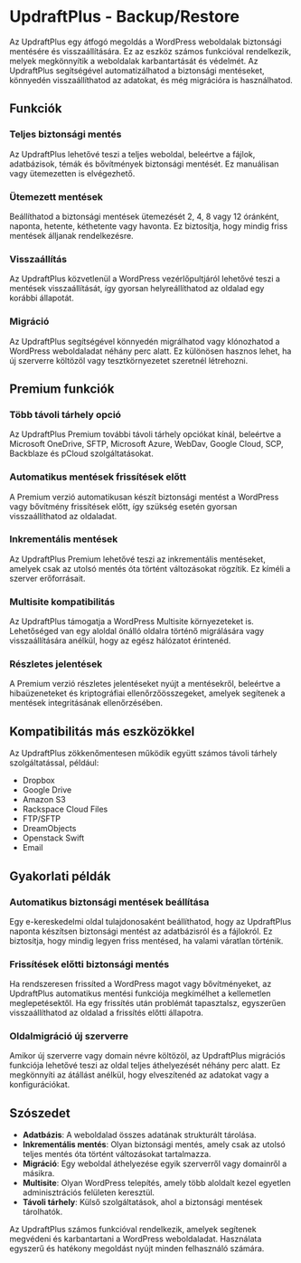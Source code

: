 # UpdraftPlus - Backup/Restore

Az UpdraftPlus egy átfogó megoldás a WordPress weboldalak biztonsági mentésére és visszaállítására. Ez az eszköz számos funkcióval rendelkezik, melyek megkönnyítik a weboldalak karbantartását és védelmét. Az UpdraftPlus segítségével automatizálhatod a biztonsági mentéseket, könnyedén visszaállíthatod az adatokat, és még migrációra is használhatod.

## Funkciók

### Teljes biztonsági mentés

Az UpdraftPlus lehetővé teszi a teljes weboldal, beleértve a fájlok, adatbázisok, témák és bővítmények biztonsági mentését. Ez manuálisan vagy ütemezetten is elvégezhető.

### Ütemezett mentések

Beállíthatod a biztonsági mentések ütemezését 2, 4, 8 vagy 12 óránként, naponta, hetente, kéthetente vagy havonta. Ez biztosítja, hogy mindig friss mentések álljanak rendelkezésre.

### Visszaállítás

Az UpdraftPlus közvetlenül a WordPress vezérlőpultjáról lehetővé teszi a mentések visszaállítását, így gyorsan helyreállíthatod az oldalad egy korábbi állapotát.

### Migráció

Az UpdraftPlus segítségével könnyedén migrálhatod vagy klónozhatod a WordPress weboldaladat néhány perc alatt. Ez különösen hasznos lehet, ha új szerverre költözöl vagy tesztkörnyezetet szeretnél létrehozni.

## Premium funkciók

### Több távoli tárhely opció

Az UpdraftPlus Premium további távoli tárhely opciókat kínál, beleértve a Microsoft OneDrive, SFTP, Microsoft Azure, WebDav, Google Cloud, SCP, Backblaze és pCloud szolgáltatásokat.

### Automatikus mentések frissítések előtt

A Premium verzió automatikusan készít biztonsági mentést a WordPress vagy bővítmény frissítések előtt, így szükség esetén gyorsan visszaállíthatod az oldaladat.

### Inkrementális mentések

Az UpdraftPlus Premium lehetővé teszi az inkrementális mentéseket, amelyek csak az utolsó mentés óta történt változásokat rögzítik. Ez kíméli a szerver erőforrásait.

### Multisite kompatibilitás

Az UpdraftPlus támogatja a WordPress Multisite környezeteket is. Lehetőséged van egy aloldal önálló oldalra történő migrálására vagy visszaállítására anélkül, hogy az egész hálózatot érintenéd.

### Részletes jelentések

A Premium verzió részletes jelentéseket nyújt a mentésekről, beleértve a hibaüzeneteket és kriptográfiai ellenőrzőösszegeket, amelyek segítenek a mentések integritásának ellenőrzésében.

## Kompatibilitás más eszközökkel

Az UpdraftPlus zökkenőmentesen működik együtt számos távoli tárhely szolgáltatással, például:
- Dropbox
- Google Drive
- Amazon S3
- Rackspace Cloud Files
- FTP/SFTP
- DreamObjects
- Openstack Swift
- Email

## Gyakorlati példák

### Automatikus biztonsági mentések beállítása

Egy e-kereskedelmi oldal tulajdonosaként beállíthatod, hogy az UpdraftPlus naponta készítsen biztonsági mentést az adatbázisról és a fájlokról. Ez biztosítja, hogy mindig legyen friss mentésed, ha valami váratlan történik.

### Frissítések előtti biztonsági mentés

Ha rendszeresen frissíted a WordPress magot vagy bővítményeket, az UpdraftPlus automatikus mentési funkciója megkímélhet a kellemetlen meglepetésektől. Ha egy frissítés után problémát tapasztalsz, egyszerűen visszaállíthatod az oldalad a frissítés előtti állapotra.

### Oldalmigráció új szerverre

Amikor új szerverre vagy domain névre költözöl, az UpdraftPlus migrációs funkciója lehetővé teszi az oldal teljes áthelyezését néhány perc alatt. Ez megkönnyíti az átállást anélkül, hogy elveszítenéd az adatokat vagy a konfigurációkat.

## Szószedet

- **Adatbázis**: A weboldalad összes adatának strukturált tárolása.
- **Inkrementális mentés**: Olyan biztonsági mentés, amely csak az utolsó teljes mentés óta történt változásokat tartalmazza.
- **Migráció**: Egy weboldal áthelyezése egyik szerverről vagy domainről a másikra.
- **Multisite**: Olyan WordPress telepítés, amely több aloldalt kezel egyetlen adminisztrációs felületen keresztül.
- **Távoli tárhely**: Külső szolgáltatások, ahol a biztonsági mentések tárolhatók.

Az UpdraftPlus számos funkcióval rendelkezik, amelyek segítenek megvédeni és karbantartani a WordPress weboldaladat. Használata egyszerű és hatékony megoldást nyújt minden felhasználó számára.